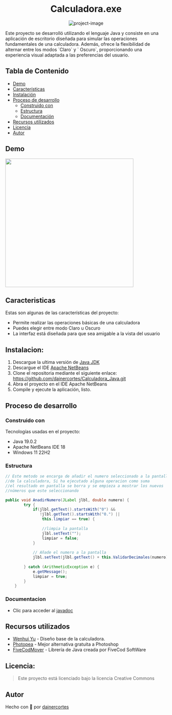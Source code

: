 <h1 align="center" id="title">Calculadora.exe</h1>

<p align="center"><img src="https://socialify.git.ci/dainercortes/Calculadora_Java/image?font=Inter&issues=1&language=1&name=1&owner=1&pattern=Circuit%20Board&pulls=1&stargazers=1&theme=Auto" alt="project-image"></p>

<p id="description">Este proyecto se desarrolló utilizando el lenguaje Java y consiste en una aplicación de escritorio diseñada para simular las operaciones fundamentales de una calculadora. Además, ofrece la flexibilidad de alternar entre los modos `Claro`  y ` Oscuro`, proporcionando una experiencia visual adaptada a las preferencias del usuario.</p>

## Tabla de Contenido

- [Demo](#demo)
- [Características](#caracteristicas)
- [Instalación](#instalacion)
- [Proceso de desarrollo](#proceso-de-desarrollo)
  - [Construido con](#construido-con)
  - [Estructura](#estructura)
  - [Documentación](#documentacion)
- [Recursos utilizados](#recursos-utilizados)
- [Licencia](#licencia)
- [Autor](#autor)

## Demo

<img height="400px" src="https://media.giphy.com/media/v1.Y2lkPTc5MGI3NjExenMxNWg5cXo3YzgyZzRqZGc2Z2o3emlvcXV4aXF0ZDBkanVqZHVhaSZlcD12MV9pbnRlcm5hbF9naWZfYnlfaWQmY3Q9Zw/5vAAapQSGOeqWKdJjy/giphy.gif"/>


## Caracteristicas

Estas son algunas de las características del proyecto:

*   Permite realizar las operaciones básicas de una calculadora
*   Puedes elegir entre modo Claro u Oscuro
*   La interfaz está diseñada para que sea amigable a la vista del usuario


## Instalacion:

1. Descargue la ultima versión de [Java JDK](https://www.oracle.com/java/technologies/downloads/)
2. Descargue el IDE [Apache NetBeans](https://netbeans.apache.org/download/index.html)
3. Clone el repositoria mediante el siguiente enlace: https://github.com/dainercortes/Calculadora_Java.git
4. Abra el proyecto en el IDE Apache NetBeans
5. Compile y ejecute la aplicación, listo.

## Proceso de desarrollo
### Construido con

Tecnologías usadas en el proyecto:

*   Java 19.0.2
*   Apache NetBeans IDE 18
*   Windows 11 22H2

### Estructura

``` Java
// Este metodo se encarga de añadir el numero seleccionado a la pantalla 
//de la calculadora, Si ha ejecutado alguna operacion como suma 
//el resultado en pantalla se borra y se empieza a mostrar los nuevos 
//números que este seleccionando

public void AnadirNumero(JLabel jlbl, double numero) {       
        try {
            if(jlbl.getText().startsWith("0") && 
               !jlbl.getText().startsWith("0.") ||          
                this.limpiar == true) {
                
                //limpia la pantalla
                jlbl.setText("");
                limpiar = false;
            }
            
            // Añade el numero a la pantalla
            jlbl.setText(jlbl.getText() + this.ValidarDecimales(numero));
            
        } catch (ArithmeticException e) {
            e.getMessage();
            limpiar = true;
        }
    }
```

### Documentacion

*   Clic para acceder al [javadoc](https://github.com/dainercortes/Calculadora_Java/tree/main/dist/javadoc)

## Recursos utilizados

* [Wenhui Yu](https://dribbble.com/shots/3756276-Daily-UI-004-Calculator/attachments/10002349?mode=media) - Diseño base de la calculadora.
* [Photopea](https://www.photopea.com/) - Mejor alternativa gratuita a Photoshop
* [FiveCodMover](https://mega.nz/file/guhw1IRD#LFa8hjhACXqsgoJRdlwux-KaOu6Hc0_wlJwkL4R4kd4) - Librería de Java creada por FiveCod SoftWare

## Licencia:

> Este proyecto está licenciado bajo la licencia Creative Commons

## Autor

Hecho con 💙 por [dainercortes](https://www.linkedin.com/in/dainercortes)
